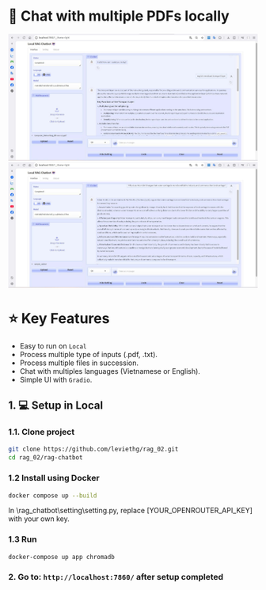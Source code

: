 # 🤖 Chat with multiple PDFs locally

![Demo_01](assets/demo_01.jpg)
![Demo_02](assets/demo_02.jpg)
# ⭐️ Key Features

- Easy to run on `Local`
- Process multiple type of inputs (.pdf, .txt). 
- Process multiple files in succession.
- Chat with multiples languages (Vietnamese or English).
- Simple UI with `Gradio`.

## 1. 💻 Setup in Local

### 1.1. Clone project

```bash
git clone https://github.com/leviethg/rag_02.git
cd rag_02/rag-chatbot
```

### 1.2 Install using Docker

```bash
docker compose up --build
```
In \rag_chatbot\setting\setting.py, replace [YOUR_OPENROUTER_API_KEY] with your own key.
### 1.3 Run

```bash
docker-compose up app chromadb
```

### 2. Go to: `http://localhost:7860/` after setup completed




